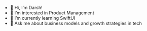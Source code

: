 - 👋 Hi, I’m Darsh! 
- 👀 I’m interested in Product Management
- 🌱 I’m currently learning SwiftUI
- 💬 Ask me about business models and growth strategies in tech

<!---
darshshah981/darshshah981 is a ✨ special ✨ repository because its `README.md` (this file) appears on your GitHub profile.
You can click the Preview link to take a look at your changes.
--->
